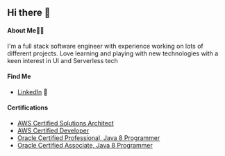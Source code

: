 ## Hi there 👋

#### About Me👨‍💻

I'm a full stack software engineer with experience working on lots of different projects.
Love learning and playing with new technologies with a keen interest in UI and Serverless tech

#### Find Me

- <a href="https://www.linkedin.com/in/kenneth-neary-a7885596/">LinkedIn</a> 💼

#### Certifications

- <a href="https://www.youracclaim.com/badges/92a4235e-d698-4d14-b2b9-5655ee782bf5">AWS Certified Solutions Architect</a>
- <a href="https://www.youracclaim.com/badges/5f08da96-5cc0-450c-98db-70d0ac9841f9">AWS Certified Developer</a>
- <a href="https://www.youracclaim.com/badges/617f88c2-fbc6-47f8-8c3a-acbf9f718e66">Oracle Certified Professional, Java 8 Programmer</a>
- <a href="https://www.youracclaim.com/badges/d18586fc-6605-4c43-9c3c-72841406dbfa">Oracle Certified Associate, Java 8 Programmer</a>
